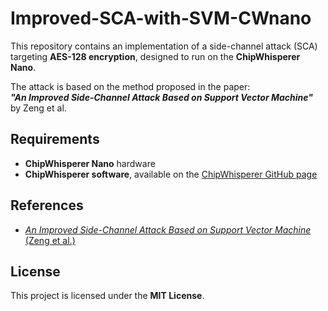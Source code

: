 # Improved-SCA-with-SVM-CWnano

This repository contains an implementation of a side-channel attack (SCA) targeting **AES-128 encryption**, designed to run on the **ChipWhisperer Nano**.

The attack is based on the method proposed in the paper:  
**_"An Improved Side-Channel Attack Based on Support Vector Machine"_** by Zeng et al.

## Requirements
- **ChipWhisperer Nano** hardware  
- **ChipWhisperer software**, available on the [ChipWhisperer GitHub page](https://github.com/newaetech/ChipWhisperer)  

## References
- [_An Improved Side-Channel Attack Based on Support Vector Machine_ (Zeng et al.)](https://ieeexplore.ieee.org/document/7016982)

## License
This project is licensed under the **MIT License**.
